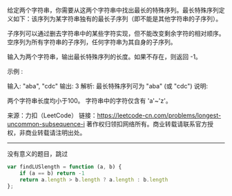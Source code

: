 给定两个字符串，你需要从这两个字符串中找出最长的特殊序列。最长特殊序列定义如下：该序列为某字符串独有的最长子序列（即不能是其他字符串的子序列）。

子序列可以通过删去字符串中的某些字符实现，但不能改变剩余字符的相对顺序。空序列为所有字符串的子序列，任何字符串为其自身的子序列。

输入为两个字符串，输出最长特殊序列的长度。如果不存在，则返回 -1。

示例 :

输入: "aba", "cdc"
输出: 3
解析: 最长特殊序列可为 "aba" (或 "cdc")
说明:

两个字符串长度均小于100。
字符串中的字符仅含有 'a'~'z'。

来源：力扣（LeetCode）
链接：https://leetcode-cn.com/problems/longest-uncommon-subsequence-i
著作权归领扣网络所有。商业转载请联系官方授权，非商业转载请注明出处。

---

没有意义的题目，跳过

```javascript
var findLUSlength = function (a, b) {
    if (a == b) return -1
    return a.length > b.length ? a.length : b.length
};
```